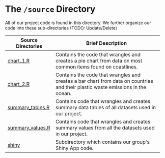 # The `/source` Directory

All of our project code is found in this directory.  We further organize our code into
these sub-directories (TODO: Update/Delete)

|Source Directories | Brief Description|
|---------------| -----------------|
|[chart_1.R](./chart_1.R) | Contains the code that wrangles and creates a pie chart from data on most common items found on coastlines.
|[chart_2.R](./chart_2.R) | Contains the code that wrangles and creates a bar chart from data on countries and their plastic waste emissions in the ocean.
|[summary_tables.R](./summary_tables.R) | Contains code that wrangles and creates summary data tables of all datasets used in our project.
|[summary_values.R](./summary_values.R) | Contains code that wrangles and creates summary values from all the datasets used in our project.
|[shiny](./shiny) | Subdirectory which contains our group's Shiny App code.
